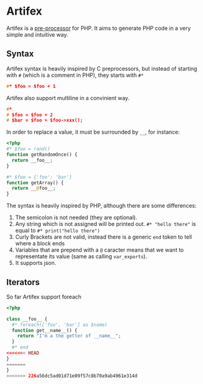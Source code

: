 Artifex
=======

Artifex is a [pre-processor](http://en.wikipedia.org/wiki/Preprocessor) for PHP. It aims to generate PHP code in a very simple and intuitive way.

Syntax
------

Artifex syntax is heavily inspired by C preprocessors, but instead of starting with `#` (which is a comment in PHP), they starts with `#*`

```C
#* $foo = $foo + 1
```

Artifex also support multiline in a convinient way.

```C
#*
# $foo = $foo + 2
# $bar = $foo + $foo->xxx();
```

In order to replace a value, it must be surrounded by `__`, for instance:

```php
<?php
#* $foo = rand()
function getRandomOnce() {
  return __foo__;
}

#* $foo = {'foo': 'bar'}
function getArray() {
  return __@foo__;
}
```

The syntax is heavily inspired by PHP, although there are some differences:
  1. The semicolon is not needed (they are optional). 
  2. Any string which is not assigned will be printed out. `#* "hello there"` is equal to `#* print("hello there")`
  3. Curly Brackets are not valid, instead there is a generic `end` token to tell where a block ends
  4. Variables that are prepend with a `@` caracter means that we want to representate its value (same as calling `var_exports`).
  5. It supports json.

Iterators
---------

So far Artifex support foreach

```php
<?php

class __foo__ {
  #* foreach(['foo', 'bar'] as $name)
  function get__name__() {
    return "I'm a the getter of __name__";
  }
  #* end
<<<<<<< HEAD
}
=======
}
>>>>>>> 226a56dc5ad01d71e09f57c8b70a9ab4961e314d

